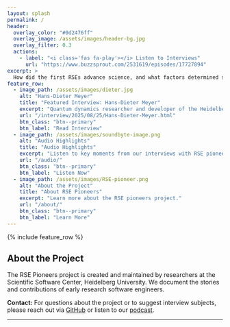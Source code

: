 ```yaml
---
layout: splash
permalink: /
header:
  overlay_color: "#0d2476ff"
  overlay_image: /assets/images/header-bg.jpg
  overlay_filter: 0.3
  actions:
    - label: "<i class='fas fa-play'></i> Listen to Interviews"
      url: "https://www.buzzsprout.com/2531619/episodes/17727894"
excerpt: >
  How did the first RSEs advance science, and what factors determined success, adoption and impact of research software? These are central questions that RSE pioneers addresses.
feature_row:
  - image_path: /assets/images/dieter.jpg
    alt: "Hans-Dieter Meyer"
    title: "Featured Interview: Hans-Dieter Meyer"
    excerpt: "Quantum dynamics researcher and developer of the Heidelberg MCTDH software package."
    url: "/interview/2025/08/25/Hans-Dieter-Meyer.html"
    btn_class: "btn--primary"
    btn_label: "Read Interview"
  - image_path: /assets/images/soundbyte-image.png
    alt: "Audio Highlights"
    title: "Audio Highlights"
    excerpt: "Listen to key moments from our interviews with RSE pioneers."
    url: "/audio/"
    btn_class: "btn--primary"
    btn_label: "Listen Now"
  - image_path: /assets/images/RSE-pioneer.png
    alt: "About the Project"
    title: "About RSE Pioneers"
    excerpt: "Learn more about the RSE pioneers project."
    url: "/about/"
    btn_class: "btn--primary"
    btn_label: "Learn More"
---
```


<style>
.feature__item .archive__item-teaser {
  max-height: 200px;
  object-fit: cover;
}
.feature__item .archive__item-teaser img {
  max-height: 200px;
  width: auto;
}
.btn--primary {
  background-color: #0d2476ff !important;
  border-color: #0d2476ff !important;
  color: #fff !important;
}
.btn--primary:hover {
  background-color: #092155 !important;
  border-color: #092155 !important;
}
</style>

{% include feature_row %}

## About the Project

The RSE Pioneers project is created and maintained by researchers at the Scientific Software Center, Heidelberg University. We document the stories and contributions of early research software engineers.

**Contact:** For questions about the project or to suggest interview subjects, please reach out via [GitHub](https://github.com/iulusoy/RSE-pioneers/issues) or listen to our [podcast](https://www.buzzsprout.com/2531619).

---